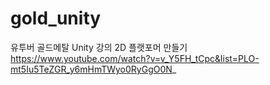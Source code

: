 # gold_unity
유투버 골드메탈 Unity 강의
2D 플랫포머 만들기
https://www.youtube.com/watch?v=v_Y5FH_tCpc&list=PLO-mt5Iu5TeZGR_y6mHmTWyo0RyGgO0N_
